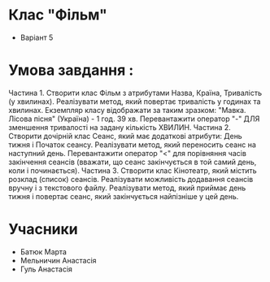 # Клас "Фільм"
- Варіант 5
# Умова завдання :
Частина 1. Створити клас Фільм з атрибутами Назва, Країна, Тривалість (у хвилинах). Реалізувати метод, який повертає тривалість у годинах та хвилинах.
Екземпляр класу відображати за таким зразком: "Мавка. Лісова пісня" (Україна) - 1 год. 39 хв. Перевантажити оператор "-" ДЛЯ зменшення тривалості на задану кількість
ХВИЛИН.
Частина 2. Створити дочірній клас Сеанс, який має додаткові атрибути: День тижня і Початок сеансу. Реалізувати метод, який переносить сеанс на наступний день. Перевантажити оператор "<" для порівняння часів закінчення сеансів (вважати, що сеанс закінчується в той самий день, коли і починається).
Частина 3. Створити клас Кінотеатр, який містить розклад (список) сеансів.
Реалізувати можливість додавання сеансів вручну і з текстового файлу. Реалізувати метод, який приймає день тижня і повертає сеанс, який закінчується найпізніше у цей
день.
# Учасники
- Батюк Марта
- Мельничин Анастасія 
- Гуль Анастасія 
